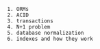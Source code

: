 	1. ORMs
	2. ACID
	3. transactions
	4. N+1 problem
	5. database normalization
	6. indexes and how they work